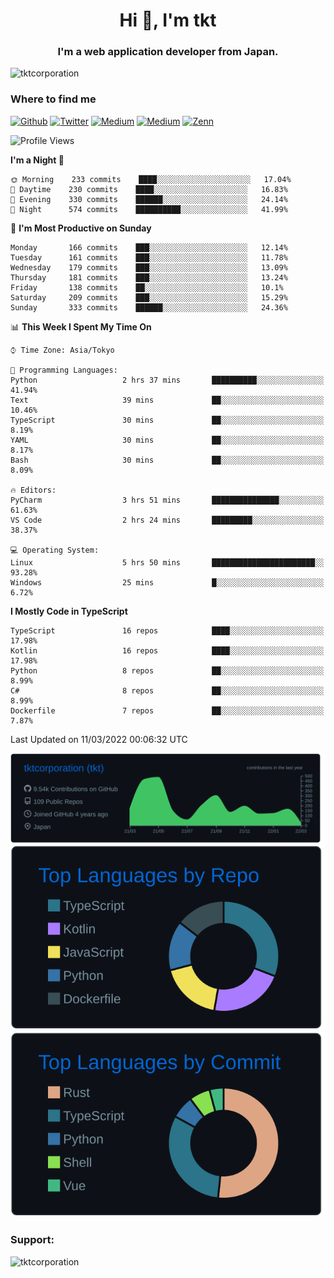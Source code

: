 <h1 align="center">Hi 👋, I'm tkt</h1>
<h3 align="center">I'm a web application developer from Japan.</h3>

<p align="left"> <img src="https://komarev.com/ghpvc/?username=tktcorporation&label=Profile%20views&color=0e75b6&style=flat" alt="tktcorporation" /> </p>

<h3>Where to find me</h3>
<p>
<a href="https://github.com/tktcorporation" target="_blank"><img alt="Github" src="https://img.shields.io/badge/GitHub-%2312100E.svg?&style=for-the-badge&logo=Github&logoColor=white" /></a>
<a href="https://twitter.com/tktcorporation" target="_blank"><img alt="Twitter" src="https://img.shields.io/badge/twitter-%231DA1F2.svg?&style=for-the-badge&logo=twitter&logoColor=white" /></a>
<a href="https://www.linkedin.com/in/tktcorporation" target="_blank"><img alt="Medium" src="https://img.shields.io/badge/linkdin-0a66c2.svg?&style=for-the-badge&logo=linkedin&logoColor=white" /></a>
<a href="https://qiita.com/tktcorporation" target="_blank"><img alt="Medium" src="https://img.shields.io/badge/qiita-55C500.svg?&style=for-the-badge&logo=qiita&logoColor=white" /></a>
<a href="https://zenn.dev/tktcorporation" target="_blank"><img alt="Zenn" src="https://img.shields.io/badge/Zenn-3EA8FF.svg?&style=for-the-badge&logo=Zenn&logoColor=white" /></a>
</p>
  
<!--START_SECTION:waka-->
![Profile Views](http://img.shields.io/badge/Profile%20Views-4-blue)

**I'm a Night 🦉** 

```text
🌞 Morning    233 commits    ████░░░░░░░░░░░░░░░░░░░░░   17.04% 
🌆 Daytime    230 commits    ████░░░░░░░░░░░░░░░░░░░░░   16.83% 
🌃 Evening    330 commits    ██████░░░░░░░░░░░░░░░░░░░   24.14% 
🌙 Night      574 commits    ██████████░░░░░░░░░░░░░░░   41.99%

```
📅 **I'm Most Productive on Sunday** 

```text
Monday       166 commits    ███░░░░░░░░░░░░░░░░░░░░░░   12.14% 
Tuesday      161 commits    ███░░░░░░░░░░░░░░░░░░░░░░   11.78% 
Wednesday    179 commits    ███░░░░░░░░░░░░░░░░░░░░░░   13.09% 
Thursday     181 commits    ███░░░░░░░░░░░░░░░░░░░░░░   13.24% 
Friday       138 commits    ██░░░░░░░░░░░░░░░░░░░░░░░   10.1% 
Saturday     209 commits    ███░░░░░░░░░░░░░░░░░░░░░░   15.29% 
Sunday       333 commits    ██████░░░░░░░░░░░░░░░░░░░   24.36%

```


📊 **This Week I Spent My Time On** 

```text
⌚︎ Time Zone: Asia/Tokyo

💬 Programming Languages: 
Python                   2 hrs 37 mins       ██████████░░░░░░░░░░░░░░░   41.94% 
Text                     39 mins             ██░░░░░░░░░░░░░░░░░░░░░░░   10.46% 
TypeScript               30 mins             ██░░░░░░░░░░░░░░░░░░░░░░░   8.19% 
YAML                     30 mins             ██░░░░░░░░░░░░░░░░░░░░░░░   8.17% 
Bash                     30 mins             ██░░░░░░░░░░░░░░░░░░░░░░░   8.09%

🔥 Editors: 
PyCharm                  3 hrs 51 mins       ███████████████░░░░░░░░░░   61.63% 
VS Code                  2 hrs 24 mins       █████████░░░░░░░░░░░░░░░░   38.37%

💻 Operating System: 
Linux                    5 hrs 50 mins       ███████████████████████░░   93.28% 
Windows                  25 mins             █░░░░░░░░░░░░░░░░░░░░░░░░   6.72%

```

**I Mostly Code in TypeScript** 

```text
TypeScript               16 repos            ████░░░░░░░░░░░░░░░░░░░░░   17.98% 
Kotlin                   16 repos            ████░░░░░░░░░░░░░░░░░░░░░   17.98% 
Python                   8 repos             ██░░░░░░░░░░░░░░░░░░░░░░░   8.99% 
C#                       8 repos             ██░░░░░░░░░░░░░░░░░░░░░░░   8.99% 
Dockerfile               7 repos             ██░░░░░░░░░░░░░░░░░░░░░░░   7.87%

```



 Last Updated on 11/03/2022 00:06:32 UTC
<!--END_SECTION:waka-->

[![](https://raw.githubusercontent.com/tktcorporation/tktcorporation/master/profile-summary-card-output/github_dark/0-profile-details.svg)](https://github.com/vn7n24fzkq/github-profile-summary-cards)
[![](https://raw.githubusercontent.com/tktcorporation/tktcorporation/master/profile-summary-card-output/github_dark/1-repos-per-language.svg)](https://github.com/vn7n24fzkq/github-profile-summary-cards) [![](https://raw.githubusercontent.com/tktcorporation/tktcorporation/master/profile-summary-card-output/github_dark/2-most-commit-language.svg)](https://github.com/vn7n24fzkq/github-profile-summary-cards)

<h3 align="left">Support:</h3>
<p><a href="https://www.buymeacoffee.com/tktcorporation"> <img align="left" src="https://cdn.buymeacoffee.com/buttons/v2/default-yellow.png" height="50" width="210" alt="tktcorporation" /></a></p><br><br>
